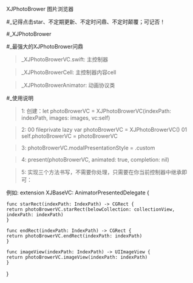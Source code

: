 
XJPhotoBrower 图片浏览器

#_记得点击star、不定期更新、不定时问鼎、不定时颠覆；可记否！

#_XJPhotoBrower

#_最强大的XJPhotoBrower问鼎

> _XJPhotoBrowerVC.swift: 主控制器

> _XJPhotoBrowerCell: 主控制器内容cell

> _XJPhotoBrowerAnimator: 动画协议类

#_使用说明

> 1: 创建：let photoBrowerVC = XJPhotoBrowerVC(indexPath: indexPath, images: images, vc:self)

> 2: 00 fileprivate lazy var photoBrowerVC = XJPhotoBrowerVC() 
     01 self.photoBrowerVC = photoBrowerVC

> 3: photoBrowerVC.modalPresentationStyle = .custom

> 4: present(photoBrowerVC, animated: true, completion: nil)

> 5: 实现三个方法书写，不需要你处理，只需要在你当前控制器中继承即可：

例如:
extension XJBaseVC: AnimatorPresentedDelegate {


    func starRect(indexPath: IndexPath) -> CGRect {
    return photoBrowerVC.starRect(belowCollection: collectionView, indexPath: indexPath)
    }

    func endRect(indexPath: IndexPath) -> CGRect {
    return photoBrowerVC.endRect(indexPath: indexPath)
    }

    func imageView(indexPath: IndexPath) -> UIImageView {
    return photoBrowerVC.imageView(indexPath: indexPath)
    }
}

